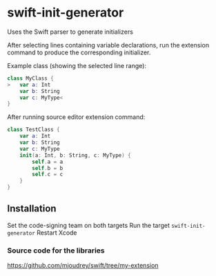 # swift-init-generator
Uses the Swift parser to generate initializers

After selecting lines containing variable declarations, run the extension command to produce the corresponding initializer.

Example class (showing the selected line range):
``` swift
class MyClass {
>   var a: Int
    var b: String
    var c: MyType<
}
```
After running source editor extension command:
``` swift
class TestClass {
    var a: Int
    var b: String
    var c: MyType
    init(a: Int, b: String, c: MyType) {
        self.a = a
        self.b = b
        self.c = c
    }
}
```

## Installation 
Set the code-signing team on both targets
Run the target `swift-init-generator`
Restart Xcode

### Source code for the libraries
https://github.com/mjoudrey/swift/tree/my-extension
